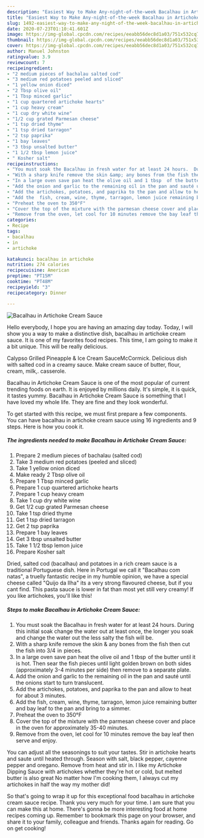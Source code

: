 ```yaml
---
description: "Easiest Way to Make Any-night-of-the-week Bacalhau in Artichoke Cream Sauce"
title: "Easiest Way to Make Any-night-of-the-week Bacalhau in Artichoke Cream Sauce"
slug: 1492-easiest-way-to-make-any-night-of-the-week-bacalhau-in-artichoke-cream-sauce
date: 2020-07-23T01:10:41.601Z
image: https://img-global.cpcdn.com/recipes/eeabb56dec8d1a03/751x532cq70/bacalhau-in-artichoke-cream-sauce-recipe-main-photo.jpg
thumbnail: https://img-global.cpcdn.com/recipes/eeabb56dec8d1a03/751x532cq70/bacalhau-in-artichoke-cream-sauce-recipe-main-photo.jpg
cover: https://img-global.cpcdn.com/recipes/eeabb56dec8d1a03/751x532cq70/bacalhau-in-artichoke-cream-sauce-recipe-main-photo.jpg
author: Manuel Johnston
ratingvalue: 3.9
reviewcount: 7
recipeingredient:
- "2 medium pieces of bachalau salted cod"
- "3 medium red potatoes peeled and sliced"
- "1 yellow onion diced"
- "2 Tbsp olive oil"
- "1 Tbsp minced garlic"
- "1 cup quartered artichoke hearts"
- "1 cup heavy cream"
- "1 cup dry white wine"
- "1/2 cup grated Parmesan cheese"
- "1 tsp dried thyme"
- "1 tsp dried tarragon"
- "2 tsp paprika"
- "1 bay leaves"
- "3 tbsp unsalted butter"
- "1 1/2 tbsp lemon juice"
- " Kosher salt"
recipeinstructions:
- "You must soak the Bacalhau in fresh water for at least 24 hours.  During this initial soak change the water out at least once, the longer you soak and change the water out the less salty the fish will be."
- "With a sharp knife remove the skin &amp; any bones from the fish then cut the fish into 3/4  in   pieces."
- "In a large oven save pan heat the olive oil and 1 tbsp  of the butter until it is hot. Then sear the fish pieces until light golden brown on both sides (approximately 3-4 minutes per side) then remove to a separate plate."
- "Add the onion and garlic to the remaining oil in the pan and sauté until the onions start to turn translucent."
- "Add the artichokes, potatoes, and paprika to the pan and allow to heat for about 3 minutes."
- "Add the  fish, cream, wine, thyme, tarragon, lemon juice remaining butter and bay leaf to the pan and bring to a simmer."
- "Preheat the oven to 350°F"
- "Cover the top of the mixture with the parmesan cheese cover and place in the oven for approximately 35-40 minutes."
- "Remove from the oven, let cool for 10 minutes remove the bay leaf then serve and enjoy."
categories:
- Recipe
tags:
- bacalhau
- in
- artichoke

katakunci: bacalhau in artichoke 
nutrition: 274 calories
recipecuisine: American
preptime: "PT15M"
cooktime: "PT48M"
recipeyield: "3"
recipecategory: Dinner

---
```



![Bacalhau in Artichoke Cream Sauce](https://img-global.cpcdn.com/recipes/eeabb56dec8d1a03/751x532cq70/bacalhau-in-artichoke-cream-sauce-recipe-main-photo.jpg)

Hello everybody, I hope you are having an amazing day today. Today, I will show you a way to make a distinctive dish, bacalhau in artichoke cream sauce. It is one of my favorites food recipes. This time, I am going to make it a bit unique. This will be really delicious.

Calypso Grilled Pineapple &amp; Ice Cream SauceMcCormick. Delicious dish with salted cod in a creamy sauce. Make cream sauce of butter, flour, cream, milk,. casserole.

Bacalhau in Artichoke Cream Sauce is one of the most popular of current trending foods on earth. It is enjoyed by millions daily. It's simple, it is quick, it tastes yummy. Bacalhau in Artichoke Cream Sauce is something that I have loved my whole life. They are fine and they look wonderful.


To get started with this recipe, we must first prepare a few components. You can have bacalhau in artichoke cream sauce using 16 ingredients and 9 steps. Here is how you cook it.

<!--inarticleads1-->

##### The ingredients needed to make Bacalhau in Artichoke Cream Sauce:

1. Prepare 2 medium pieces of bachalau (salted cod)
1. Take 3 medium red potatoes (peeled and sliced)
1. Take 1 yellow onion diced
1. Make ready 2 Tbsp olive oil
1. Prepare 1 Tbsp minced garlic
1. Prepare 1 cup quartered artichoke hearts
1. Prepare 1 cup heavy cream
1. Take 1 cup dry white wine
1. Get 1/2 cup grated Parmesan cheese
1. Take 1 tsp dried thyme
1. Get 1 tsp dried tarragon
1. Get 2 tsp paprika
1. Prepare 1 bay leaves
1. Get 3 tbsp unsalted butter
1. Take 1 1/2 tbsp lemon juice
1. Prepare  Kosher salt


Dried, salted cod (bacalhau) and potatoes in a rich cream sauce is a traditional Portuguese dish. Here in Portugal we call it &#34;Bacalhau com natas&#34;, a truelly fantastic recipe in my humble opinion, we have a special cheese called &#34;Quijo da Ilha&#34; its a very strong flavoured cheese, but if you cant find. This pasta sauce is lower in fat than most yet still very creamy! If you like artichokes, you&#39;ll like this! 

<!--inarticleads2-->

##### Steps to make Bacalhau in Artichoke Cream Sauce:

1. You must soak the Bacalhau in fresh water for at least 24 hours.  During this initial soak change the water out at least once, the longer you soak and change the water out the less salty the fish will be.
1. With a sharp knife remove the skin &amp; any bones from the fish then cut the fish into 3/4  in   pieces.
1. In a large oven save pan heat the olive oil and 1 tbsp  of the butter until it is hot. Then sear the fish pieces until light golden brown on both sides (approximately 3-4 minutes per side) then remove to a separate plate.
1. Add the onion and garlic to the remaining oil in the pan and sauté until the onions start to turn translucent.
1. Add the artichokes, potatoes, and paprika to the pan and allow to heat for about 3 minutes.
1. Add the  fish, cream, wine, thyme, tarragon, lemon juice remaining butter and bay leaf to the pan and bring to a simmer.
1. Preheat the oven to 350°F
1. Cover the top of the mixture with the parmesan cheese cover and place in the oven for approximately 35-40 minutes.
1. Remove from the oven, let cool for 10 minutes remove the bay leaf then serve and enjoy.


You can adjust all the seasonings to suit your tastes. Stir in artichoke hearts and saute until heated through. Season with salt, black pepper, cayenne pepper and oregano. Remove from heat and stir in. I like my Artichoke Dipping Sauce with artichokes whether they&#39;re hot or cold, but melted butter is also great No matter how I&#39;m cooking them, I always cut my artichokes in half the way my mother did! 

So that's going to wrap it up for this exceptional food bacalhau in artichoke cream sauce recipe. Thank you very much for your time. I am sure that you can make this at home. There's gonna be more interesting food at home recipes coming up. Remember to bookmark this page on your browser, and share it to your family, colleague and friends. Thanks again for reading. Go on get cooking!
